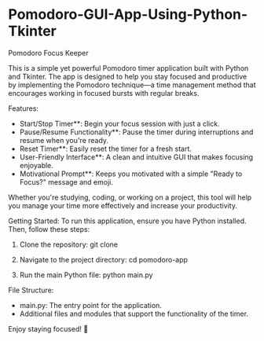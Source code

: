 # Pomodoro-GUI-App-Using-Python-Tkinter

Pomodoro Focus Keeper

This is a simple yet powerful Pomodoro timer application built with Python and Tkinter. The app is designed to help you stay focused and productive by implementing the Pomodoro technique—a time management method that encourages working in focused bursts with regular breaks.

Features:
- Start/Stop Timer**: Begin your focus session with just a click.
- Pause/Resume Functionality**: Pause the timer during interruptions and resume when you're ready.
- Reset Timer**: Easily reset the timer for a fresh start.
- User-Friendly Interface**: A clean and intuitive GUI that makes focusing enjoyable.
- Motivational Prompt**: Keeps you motivated with a simple "Ready to Focus?" message and emoji.

Whether you're studying, coding, or working on a project, this tool will help you manage your time more effectively and increase your productivity.

Getting Started:
To run this application, ensure you have Python installed. Then, follow these steps:

1. Clone the repository:
   git clone <repository-url>


2. Navigate to the project directory:
   cd pomodoro-app

3. Run the main Python file:
   python main.py

File Structure:
- main.py: The entry point for the application.
- Additional files and modules that support the functionality of the timer.

Enjoy staying focused! 🎯
